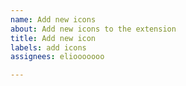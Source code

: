 ```yaml
---
name: Add new icons
about: Add new icons to the extension
title: Add new icon
labels: add icons
assignees: eliooooooo

---
```



